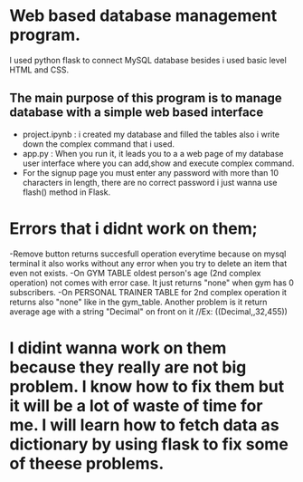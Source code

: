 # Web based database management program.
I used python flask to connect MySQL database besides i used basic level HTML and CSS.

## The main purpose of this program is to manage database with a simple web based interface

- project.ipynb : i created my database and filled the tables also i write down the complex command that i used.
- app.py : When you run it, it leads you to a a web page of my database user interface where you can add,show and execute complex command.
- For the signup page you must enter any password with more than 10 characters in length, there are no correct password i just wanna use flash() method in Flask.

# Errors that i didnt work on them;
-Remove button returns succesfull operation everytime because on mysql terminal it also works without any error when you try to delete an item that even not exists.
-On GYM TABLE oldest person's age (2nd complex operation) not comes with error case. It just returns "none" when gym has 0 subscribers.
-On PERSONAL TRAINER TABLE for 2nd complex operation it returns also "none" like in the gym_table. Another problem is it return average age with a string "Decimal" on front on it //Ex: ((Decimal,,32,455))

# I didint wanna work on them because they really are not big problem. I know how to fix them but it will be a lot of waste of time for me. I will learn how to fetch data as dictionary by using flask to fix some of theese problems.
